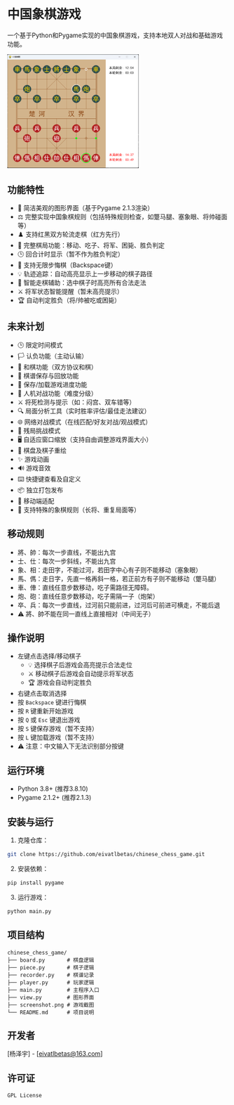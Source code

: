 # 中国象棋游戏

一个基于Python和Pygame实现的中国象棋游戏，支持本地双人对战和基础游戏功能。

<img src="screenshot.png" alt="游戏截图" width="300">

## 功能特性

- 🎨 简洁美观的图形界面（基于Pygame 2.1.3渲染）
- ⚖️ 完整实现中国象棋规则（包括特殊规则检查，如蹩马腿、塞象眼、将帅碰面等）
- ♟️ 支持红黑双方轮流走棋（红方先行）
- 📌 完整棋局功能：移动、吃子、将军、困毙、胜负判定
- 🕒 回合计时显示（暂不作为胜负判定）
- 🔄 支持无限步悔棋（Backspace键）
- 💡 轨迹追踪：自动高亮显示上一步移动的棋子路径
- 🎯 智能走棋辅助：选中棋子时高亮所有合法走法
- ⚔️ 将军状态智能提醒（暂未高亮提示）
- 🏆 自动判定胜负（将/帅被吃或困毙）

## 未来计划
- 🕒 限定时间模式
- 🏳️ 认负功能（主动认输）
- 🤝 和棋功能（双方协议和棋）
- 📜 棋谱保存与回放功能
- 💾 保存/加载游戏进度功能
- 🤖 人机对战功能（难度分级）
- ⚔️ 将死检测与提示（如：闷宫、双车错等）
- 🔍 局面分析工具（实时胜率评估/最佳走法建议）
- 🌐 网络对战模式（在线匹配/好友对战/观战模式）
- 🏁 残局挑战模式
- 🖥️ 自适应窗口缩放（支持自由调整游戏界面大小）
- 🎨 棋盘及棋子重绘
- ✨ 游戏动画
- 🔊 游戏音效
- ⌨️ 快捷键查看及自定义
- 📦 独立打包发布
- 📱 移动端适配
- 📝 支持特殊的象棋规则（长将、重复局面等）

## 移动规则

- 將、帥：每次一步直线，不能出九宫
- 士、仕：每次一步斜线，不能出九宫
- 象、相：走田字，不能过河，若田字中心有子则不能移动（塞象眼）
- 馬、傌：走日字，先直一格再斜一格，若正前方有子则不能移动（蹩马腿）
- 車、俥：直线任意步数移动，吃子需路径无障碍。
- 炮、砲：直线任意步数移动，吃子需隔一子（炮架）
- 卒、兵：每次一步直线，过河前只能前进，过河后可前进可横走，不能后退
- ⚠️ 將、帥不能在同一直线上直接相对（中间无子）

## 操作说明

- 左键点击选择/移动棋子
    - 💡 选择棋子后游戏会高亮提示合法走位
    - ⚔️ 移动棋子后游戏会自动提示将军状态
    - 🏆 游戏会自动判定胜负
- 右键点击取消选择
- 按 `Backspace` 键进行悔棋
- 按 `R` 键重新开始游戏
- 按 `Q` 或 `Esc` 键退出游戏
- 按 `S` 键保存游戏（暂不支持）
- 按 `L` 键加载游戏（暂不支持）
 - ⚠️ 注意：中文输入下无法识别部分按键

## 运行环境

- Python 3.8+ (推荐3.8.10)
- Pygame 2.1.2+ (推荐2.1.3)

## 安装与运行

1. 克隆仓库：
```bash 
git clone https://github.com/eivatlbetas/chinese_chess_game.git
```

2. 安装依赖：
```bash
pip install pygame
```

3. 运行游戏：
```bash
python main.py
```

## 项目结构

```
chinese_chess_game/
├── board.py       # 棋盘逻辑
├── piece.py       # 棋子逻辑 
├── recorder.py    # 棋谱记录
├── player.py      # 玩家逻辑
├── main.py        # 主程序入口
├── view.py        # 图形界面
├── screenshot.png # 游戏截图
└── README.md      # 项目说明
```

## 开发者

[杨泽宇] - [eivatlbetas@163.com]

## 许可证

```
GPL License
```